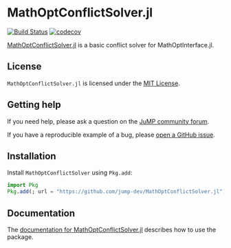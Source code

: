 # MathOptConflictSolver.jl

[![Build Status](https://github.com/jump-dev/MathOptConflictSolver.jl/actions/workflows/ci.yml/badge.svg?branch=main)](https://github.com/jump-dev/MathOptConflictSolver.jl/actions?query=workflow%3ACI)
[![codecov](https://codecov.io/gh/jump-dev/MathOptConflictSolver.jl/branch/main/graph/badge.svg)](https://codecov.io/gh/jump-dev/MathOptConflictSolver.jl)

[MathOptConflictSolver.jl](https://github.com/jump-dev/MathOptConflictSolver.jl) is a
basic conflict solver for MathOptInterface.jl.

## License

`MathOptConflictSolver.jl` is licensed under the [MIT License](https://github.com/jump-dev/MultiObjectiveAlgorithms.jl/blob/main/LICENSE.md).

## Getting help

If you need help, please ask a question on the [JuMP community forum](https://jump.dev/forum).

If you have a reproducible example of a bug, please [open a GitHub issue](https://github.com/jump-dev/MathOptConflictSolver.jl/issues/new).

## Installation

Install `MathOptConflictSolver` using `Pkg.add`:

```julia
import Pkg
Pkg.add(; url = "https://github.com/jump-dev/MathOptConflictSolver.jl")
```

## Documentation

The [documentation for MathOptConflictSolver.jl](https://jump.dev/MathOptConflictSolver.jl/dev/)
describes how to use the package.
